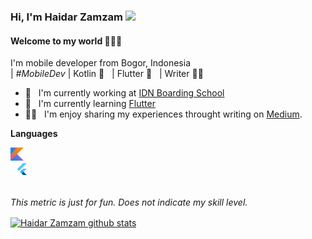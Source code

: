 ### Hi, I'm Haidar Zamzam <img src="https://github.com/TheDudeThatCode/TheDudeThatCode/blob/master/Assets/Hi.gif" width="30px">
#### Welcome to my world 👨🏻‍💻

I'm mobile developer from Bogor, Indonesia
<br />
| *#MobileDev* | Kotlin 💜  &nbsp; | Flutter 💙 &nbsp; | Writer ✍🏻 &nbsp;

- 🏢 &nbsp; I'm currently working at [IDN Boarding School](https://idn.sch.id)
- 📖 &nbsp; I'm currently learning [Flutter](https://github.com/flutter/flutter)
- ✍🏻 &nbsp; I'm enjoy sharing my experiences throught writing on [Medium](https://haidarzamzam.medium.com).

**Languages**

<code><img height="21" src="https://raw.githubusercontent.com/github/explore/80688e429a7d4ef2fca1e82350fe8e3517d3494d/topics/kotlin/kotlin.png">
</code> &nbsp; 
<code><img height="21" src="https://raw.githubusercontent.com/github/explore/80688e429a7d4ef2fca1e82350fe8e3517d3494d/topics/flutter/flutter.png">
</code> &nbsp; 

*This metric is just for fun. Does not indicate my skill level.*

<a href="https://github.com/anuraghazra/github-readme-stats">
  <img align="center" src="https://github-readme-stats.vercel.app/api?username=haidarzamzam&show_icons=true&theme=onedark&line_height=27" alt="Haidar Zamzam github stats" />
</a>
